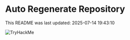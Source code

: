 # Auto Regenerate Repository

This README was last updated: 2025-07-14 19:43:10

 ![TryHackMe](https://tryhackme.com/badge/533634)